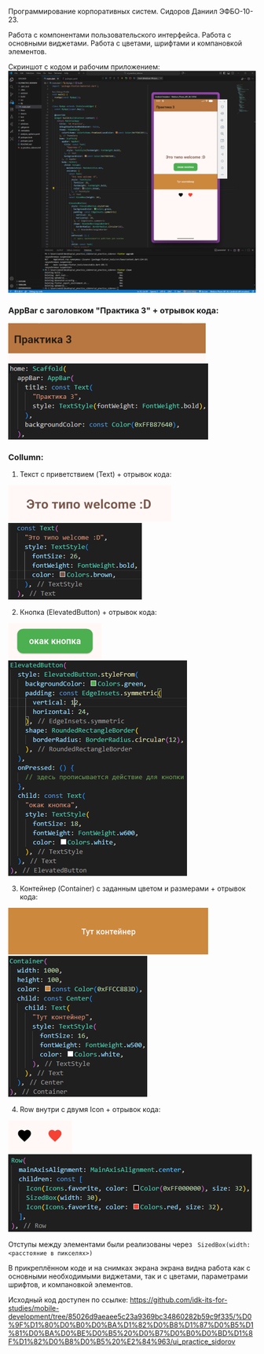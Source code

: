 Программирование корпоративных систем. Сидоров Даниил ЭФБО-10-23.

Работа с компонентами пользовательского интерфейса. Работа с основными виджетами. Работа с цветами, шрифтами и компановкой элементов.

Скриншот с кодом и рабочим приложением:
![](./Медиа/it-works.png)

### AppBar с заголовком "Практика 3" + отрывок кода:
![](./Медиа/app-bar.png)
![](./Медиа/app-bar-code.png)

### Collumn:

1.    Текст с приветствием (Text) + отрывок кода:

![](./Медиа/welcome-text.png)
![](./Медиа/welcome-code.png)

2.    Кнопка (ElevatedButton) + отрывок кода:

![](./Медиа/button.png)
![](./Медиа/button-code.png)

3.    Контейнер (Container) с заданным цветом и размерами + отрывок кода:

![](./Медиа/container.png)
![](./Медиа/container-code.png)

4.    Row внутри с двумя Icon + отрывок кода:

![](./Медиа/icons.png)
![](./Медиа/icons-code.png)

Отступы между элементами были реализованы через ``` SizedBox(width: <расстояние в пикселях>)```

В прикреплённом коде и на снимках экрана экрана видна работа как с основными необходимыми виджетами, так и с цветами, параметрами шрифтов,  и компановкой элементов.

Исходный код доступен по ссылке: https://github.com/idk-its-for-studies/mobile-development/tree/85026d9aeaee5c23a9369bc34860282b59c9f335/%D0%9F%D1%80%D0%B0%D0%BA%D1%82%D0%B8%D1%87%D0%B5%D1%81%D0%BA%D0%BE%D0%B5%20%D0%B7%D0%B0%D0%BD%D1%8F%D1%82%D0%B8%D0%B5%20%E2%84%963/ui_practice_sidorov